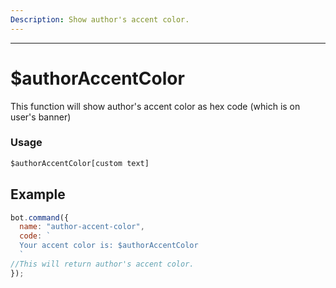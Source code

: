 ```yaml
---
Description: Show author's accent color.
---
```

<hr>

# $authorAccentColor

This function will show author's accent color as hex code (which is on user's banner)

### Usage 
```js
$authorAccentColor[custom text]
```

## Example
```javascript
bot.command({
  name: "author-accent-color",
  code: `
  Your accent color is: $authorAccentColor
  `
//This will return author's accent color.
});
```
